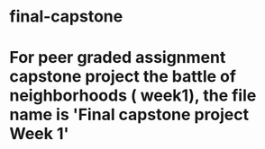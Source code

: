 # final-capstone
# For peer graded assignment capstone project the battle of neighborhoods ( week1), the file name is 'Final capstone project Week 1'
